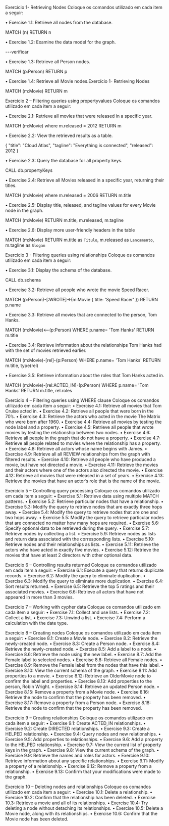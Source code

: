 Exercício 1- Retrieving Nodes
Coloque os comandos utilizado em cada item a seguir:

• Exercise 1.1: Retrieve all nodes from the database.

MATCH (n) RETURN n

• Exercise 1.2: Examine the data model for the graph.

---verificar

• Exercise 1.3: Retrieve all Person nodes.

MATCH (p:Person) RETURN p

• Exercise 1.4: Retrieve all Movie nodes.Exercício 1- Retrieving Nodes

MATCH (m:Movie) RETURN m

Exercício 2 – Filtering queries using propertyvalues
Coloque os comandos utilizado em cada item a seguir:

• Exercise 2.1: Retrieve all movies that were released in a specific year.

MATCH (m:Movie) where m.released = 2012 RETURN m

• Exercise 2.2: View the retrieved results as a table.

{
  "title": "Cloud Atlas",
  "tagline": "Everything is connected",
  "released": 2012
}

• Exercise 2.3: Query the database for all property keys.

CALL db.propertyKeys

• Exercise 2.4: Retrieve all Movies released in a specific year, returning their titles.

MATCH (m:Movie) where m.released = 2006 RETURN m.title

• Exercise 2.5: Display title, released, and tagline values for every Movie node in the graph.

MATCH (m:Movie) RETURN m.title, m.released, m.tagline

• Exercise 2.6: Display more user-friendly headers in the table

MATCH (m:Movie) RETURN m.title as `Titulo`, m.released as `Lancamento`, m.tagline as `Slogan`

Exercício 3 - Filtering queries using relationships
Coloque os comandos utilizado em cada item a seguir:

• Exercise 3.1: Display the schema of the database.

CALL db.schema

• Exercise 3.2: Retrieve all people who wrote the movie Speed Racer.

MATCH (p:Person)-[:WROTE]->(m:Movie {
title: 'Speed Racer'
})
RETURN p.name

• Exercise 3.3: Retrieve all movies that are connected to the person, Tom Hanks.

MATCH (m:Movie)<--(p:Person) WHERE p.name= 'Tom Hanks' RETURN m.title

• Exercise 3.4: Retrieve information about the relationships Tom Hanks had with the set of movies retrieved earlier.

MATCH (m:Movie)-[rel]-(p:Person) WHERE p.name= 'Tom Hanks' RETURN m.title, type(rel)

• Exercise 3.5: Retrieve information about the roles that Tom Hanks acted in.

MATCH (m:Movie)-[rel:ACTED_IN]-(p:Person) WHERE p.name= 'Tom Hanks' RETURN m.title, rel.roles

Exercício 4 – Filtering queries using WHERE clause
Coloque os comandos utilizado em cada item a seguir:
• Exercise 4.1: Retrieve all movies that Tom Cruise acted in.
• Exercise 4.2: Retrieve all people that were born in the 70’s.
• Exercise 4.3: Retrieve the actors who acted in the movie The Matrix who were born after 1960.
• Exercise 4.4: Retrieve all movies by testing the node label and a property.
• Exercise 4.5: Retrieve all people that wrote movies by testing the relationship between two nodes.
• Exercise 4.6: Retrieve all people in the graph that do not have a property.
• Exercise 4.7: Retrieve all people related to movies where the relationship has a property.
• Exercise 4.8: Retrieve all actors whose name begins with James.
• Exercise 4.9: Retrieve all all REVIEW relationships from the graph with filtered results.
• Exercise 4.10: Retrieve all people who have produced a movie, but have not directed a movie.
• Exercise 4.11: Retrieve the movies and their actors where one of the actors also directed the movie.
• Exercise 4.12: Retrieve all movies that were released in a set of years.
• Exercise 4.13: Retrieve the movies that have an actor’s role that is the name of the movie.

Exercício 5 – Controlling query processing
Coloque os comandos utilizado em cada item a seguir:
• Exercise 5.1: Retrieve data using multiple MATCH patterns.
• Exercise 5.2: Retrieve particular nodes that have a relationship.
• Exercise 5.3: Modify the query to retrieve nodes that are exactly three hops away.
• Exercise 5.4: Modify the query to retrieve nodes that are one and two hops away.
• Exercise 5.5: Modify the query to retrieve particular nodes that are connected no matter how many hops are required.
• Exercise 5.6: Specify optional data to be retrieved during the query.
• Exercise 5.7: Retrieve nodes by collecting a list.
• Exercise 5.9: Retrieve nodes as lists and return data associated with the corresponding lists.
• Exercise 5.10: Retrieve nodes and their relationships as lists.
• Exercise 5.11: Retrieve the actors who have acted in exactly five movies.
• Exercise 5.12: Retrieve the movies that have at least 2 directors with other optional data.

Exercício 6 – Controlling results returned
Coloque os comandos utilizado em cada item a seguir:
• Exercise 6.1: Execute a query that returns duplicate records.
• Exercise 6.2: Modify the query to eliminate duplication.
• Exercise 6.3: Modify the query to eliminate more duplication.
• Exercise 6.4: Sort results returned.
• Exercise 6.5: Retrieve the top 5 ratings and their associated movies.
• Exercise 6.6: Retrieve all actors that have not appeared in more than 3 movies.

Exercício 7 – Working with cypher data
Coloque os comandos utilizado em cada item a seguir:
• Exercise 7.1: Collect and use lists.
• Exercise 7.2: Collect a list.
• Exercise 7.3: Unwind a list.
• Exercise 7.4: Perform a calculation with the date type.

Exercício 8 – Creating nodes
Coloque os comandos utilizado em cada item a seguir:
• Exercise 8.1: Create a Movie node.
• Exercise 8.2: Retrieve the newly-created node.
• Exercise 8.3: Create a Person node.
• Exercise 8.4: Retrieve the newly-created node.
• Exercise 8.5: Add a label to a node.
• Exercise 8.6: Retrieve the node using the new label.
• Exercise 8.7: Add the Female label to selected nodes.
• Exercise 8.8: Retrieve all Female nodes.
• Exercise 8.9: Remove the Female label from the nodes that have this label.
• Exercise 8.10: View the current schema of the graph.
• Exercise 8.11: Add properties to a movie.
• Exercise 8.12: Retrieve an OlderMovie node to confirm the label and properties.
• Exercise 8.13: Add properties to the person, Robin Wright.
• Exercise 8.14: Retrieve an updated Person node.
• Exercise 8.15: Remove a property from a Movie node.
• Exercise 8.16: Retrieve the node to confirm that the property has been removed.
• Exercise 8.17: Remove a property from a Person node.
• Exercise 8.18: Retrieve the node to confirm that the property has been removed.

Exercício 9 – Creating relationships
Coloque os comandos utilizado em cada item a seguir:
• Exercise 9.1: Create ACTED_IN relationships.
• Exercise 9.2: Create DIRECTED relationships.
• Exercise 9.3: Create a HELPED relationship.
• Exercise 9.4: Query nodes and new relationships.
• Exercise 9.5: Add properties to relationships.
• Exercise 9.6: Add a property to the HELPED relationship.
• Exercise 9.7: View the current list of property keys in the graph.
• Exercise 9.8: View the current schema of the graph.
• Exercise 9.9: Retrieve the names and roles for actors.
• Exercise 9.10: Retrieve information about any specific relationships.
• Exercise 9.11: Modify a property of a relationship.
• Exercise 9.12: Remove a property from a relationship.
• Exercise 9.13: Confirm that your modifications were made to the graph.

Exercício 10 – Deleting nodes and relationships
Coloque os comandos utilizado em cada item a seguir:
• Exercise 10.1: Delete a relationship.
• Exercise 10.2: Confirm that the relationship has been deleted.
• Exercise 10.3: Retrieve a movie and all of its relationships.
• Exercise 10.4: Try deleting a node without detaching its relationships.
• Exercise 10.5: Delete a Movie node, along with its relationships.
• Exercise 10.6: Confirm that the Movie node has been deleted.





